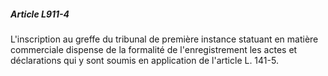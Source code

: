 ##### Article L911-4

L'inscription au greffe du tribunal de première instance statuant en matière commerciale dispense de la formalité de l'enregistrement les actes et déclarations qui y sont soumis en application de l'article L. 141-5.

